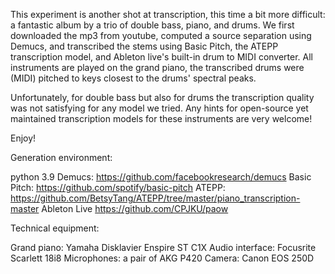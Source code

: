 This experiment is another shot at transcription, this time a bit more difficult: a fantastic album by a trio of double bass, piano, and drums.
We first downloaded the mp3 from youtube, computed a source separation using Demucs, and transcribed the stems using
Basic Pitch, the ATEPP transcription model, and Ableton live's built-in drum to MIDI converter.
All instruments are played on the grand piano, the transcribed drums were (MIDI) pitched to keys closest to the drums' spectral peaks.

Unfortunately, for double bass but also for drums the transcription quality was not satisfying for any model we tried.
Any hints for open-source yet maintained transcription models for these instruments are very welcome!

Enjoy!


Generation environment:

python 3.9
Demucs: https://github.com/facebookresearch/demucs
Basic Pitch: https://github.com/spotify/basic-pitch
ATEPP: https://github.com/BetsyTang/ATEPP/tree/master/piano_transcription-master
Ableton Live
https://github.com/CPJKU/paow

Technical equipment:

Grand piano: Yamaha Disklavier Enspire ST C1X
Audio interface: Focusrite Scarlett 18i8
Microphones: a pair of AKG P420
Camera: Canon EOS 250D
